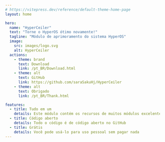 ```yaml
---
# https://vitepress.dev/reference/default-theme-home-page
layout: home

hero:
  name: "HyperCeiler"
  text: "Torne o HyperOS ótimo novamente!"
  tagline: "Módulo de aprimoramento do sistema HyperOS"
  image:
    src: images/logo.svg
    alt: HyperCeiler
  actions:
    - theme: brand
      text: Download
      link: /pt_BR/Download.html
    - theme: alt
      text: GitHub
      link: https://github.com/saraSakuHj/HyperCeiler
    - theme: alt
      text: Obrigado
      link: /pt_BR/Thank.html

features:
  - title: Tudo em um
    details: Este módulo contém os recursos de muitos módulos excelentes
  - title: Código aberto
    details: Todo o código é de código aberto no GitHub
  - title: Grátis
    details: Você pode usá-lo para uso pessoal sem pagar nada
---
```


